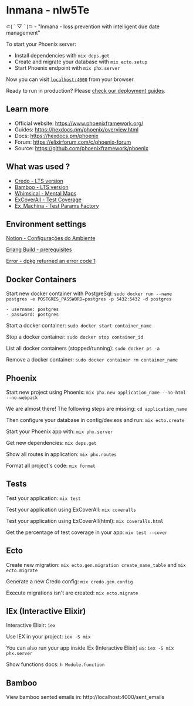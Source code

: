 # Inmana - nlw5Te

⊂( ´ ▽ ` )⊃ - "Inmana - loss prevention with intelligent due date management"

To start your Phoenix server:

  * Install dependencies with `mix deps.get`
  * Create and migrate your database with `mix ecto.setup`
  * Start Phoenix endpoint with `mix phx.server`

Now you can visit [`localhost:4000`](http://localhost:4000) from your browser.

Ready to run in production? Please [check our deployment guides](https://hexdocs.pm/phoenix/deployment.html).

## Learn more

  * Official website: https://www.phoenixframework.org/
  * Guides: https://hexdocs.pm/phoenix/overview.html
  * Docs: https://hexdocs.pm/phoenix
  * Forum: https://elixirforum.com/c/phoenix-forum
  * Source: https://github.com/phoenixframework/phoenix

## What was used ?

* [Credo - LTS version](https://github.com/rrrene/credo)
* [Bamboo - LTS version](https://github.com/thoughtbot/bamboo)
* [Whimsical - Mental Maps](https://whimsical.com/)
* [ExCoverAll - Test Coverage](https://github.com/parroty/excoveralls)
* [Ex_Machina - Test Params Factory](https://github.com/thoughtbot/ex_machina)

## Environment settings

[Notion - Configurações do Ambiente](https://www.notion.so/Configura-es-do-ambiente-9d73d4eefa7043f593d9c768922306ca)

[Erlang Build - prerequisites](https://blog.differentpla.net/blog/2019/01/30/erlang-build-prerequisites/)

[Error - dpkg returned an error code 1](https://itsfoss.com/dpkg-returned-an-error-code-1)

## Docker Containers

Start new docker container with PostgreSql: `sudo docker run --name postgres -e POSTGRES_PASSWORD=postgres -p 5432:5432 -d postgres`
    
    - username: postgres
    - password: postgres

Start a docker container: `sudo docker start container_name`

Stop a docker container: `sudo docker stop container_id`

List all docker containers (stopped/running): `sudo docker ps -a`

Remove a docker container: `sudo docker container rm container_name`

## Phoenix

Start new project using Phoenix: `mix phx.new application_name --no-html --no-webpack`

We are almost there! The following steps are missing: `cd application_name`

Then configure your database in config/dev.exs and run: `mix ecto.create`

Start your Phoenix app with: `mix phx.server`

Get new dependencies: `mix deps.get`

Show all routes in application: `mix phx.routes`

Format all project's code: `mix format`

## Tests

Test your application: `mix test`

Test your application using ExCoverAll: `mix coveralls`

Test your application using ExCoverAll(html): `mix coveralls.html`

Get the percentage of test coverage in your app: `mix test --cover`

## Ecto

Create new migration: `mix ecto.gen.migration create_name_table` and `mix ecto.migrate`

Generate a new Credo config: `mix credo.gen.config`

Execute migrations isn't are created: `mix ecto.migrate`

## IEx (Interactive Elixir)

Interactive Elixir: `iex`

Use IEX in your project: `iex -S mix`

You can also run your app inside IEx (Interactive Elixir) as: `iex -S mix phx.server`

Show functions docs: `h Module.function`

## Bamboo

View bamboo sented emails in: http://localhost:4000/sent_emails
